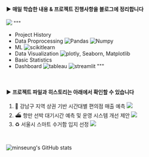 #### ▶︎ 매일 학습한 내용 & 프로젝트 진행사항을 블로그에 정리합니다
<a href="https://everyday-joyful.tistory.com/" target="_blank"><img src="https://img.shields.io/badge/Go Tistory-ffffff?style=for-the-badge&logo=tistory&logoColor=FF4500"/></a>
"""
- Project History
- Data Proprocessing   ![Pandas](https://img.shields.io/badge/Pandas-FFDC28?style=flat&logo=Pandas&logoColor=white) ![Numpy](https://img.shields.io/badge/numpy-013243?style=flat&logo=numpy&logoColor=white)
- ML   ![scikitlearn](https://img.shields.io/badge/scikitlearn-F7931E?style=flat&logo=scikitlearn&logoColor=white)
- Data Visualization   ![plotly](https://img.shields.io/badge/plotly-3F4F75?style=flat&logo=plotly&logoColor=white), Seaborn, Matplotlib
- Basic Statistics
- Dashboard    ![tableau](https://img.shields.io/badge/tableau-E97627?style=flat&logo=tableau&logoColor=white) ![streamlit](https://img.shields.io/badge/streamlit-FF4B4B?style=flat&logo=streamlit&logoColor=white)
"""
<br>

#### ▶︎ 프로젝트 파일과 히스토리는 아래에서 확인할 수 있습니다
1. 🏪 강남구 지역 상권 기반 시간대별 편의점 매출 예측  <a href="https://github.com/minseungryu/Convenience_Store_Sales_Analysis" target="_blank"><img src="https://img.shields.io/badge/git repo-eeeeee?style=flat-square&logo=github&logoColor=a3a3a3"/></a>
2. ⛴️ 항만 선박 대기시간 예측 및 운영 시스템 개선 제안  <a href="https://github.com/minseungryu/Ulsan_Ship_ETA_PJT" target="_blank"><img src="https://img.shields.io/badge/git repo-eeeeee?style=flat-square&logo=github&logoColor=a3a3a3"/></a>
3. ♻️ 서울시 스마트 수거함 입지 선정  <a href="https://github.com/minseungryu/PET_Recycling_Site_Selection" target="_blank"><img src="https://img.shields.io/badge/git repo-eeeeee?style=flat-square&logo=github&logoColor=a3a3a3"/></a>
<br>

![minseung's GitHub stats](https://github-readme-stats.vercel.app/api?username=minseungryu&show_icons=true&theme=graywhite)

<!--
https://80000coding.oopy.io/865f4b2a-5198-49e8-a173-0f893a4fed45 여기서 꾸밈
**minseungryu/minseungryu** is a ✨ _special_ ✨ repository because its `README.md` (this file) appears on your GitHub profile.

Here are some ideas to get you started:
- 🌱 I’m currently learning ...
- 👯 I’m looking to collaborate on ...
- 🤔 I’m looking for help with ...
- 💬 Ask me about ...
- 📫 How to reach me: ...
- 😄 Pronouns: ...
- ⚡ Fun fact: ...
-->

